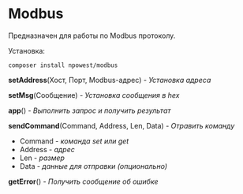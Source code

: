 # Modbus

Предназначен для работы по Modbus протоколу.

Установка:
```shell
composer install npowest/modbus
```

**setAddress**(Хост, Порт, Modbus-адрес) - *Установка адреса*

**setMsg**(Сообщение) - *Установка сообщения в hex*

**app**() - *Выполнить запрос и получить результат*

**sendCommand**(Command, Address, Len, Data) - *Отравить команду*
- Command - *команда set или get*
- Address - *адрес*
- Len - *размер*
- Data - *данные для отправки (опционально)*

**getError**() - *Получить сообщение об ошибке*
